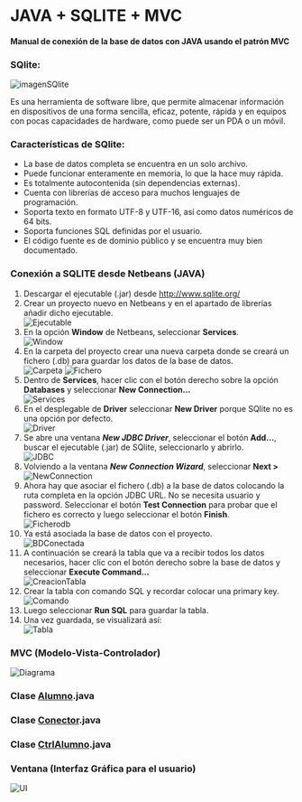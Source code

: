 # JAVA + SQLITE + MVC
#### Manual de conexión de la base de datos con JAVA usando el patrón MVC

### SQlite:
![imagenSQlite](https://github.com/acasella03/ManualBD/blob/master/imagenes/imagenSQlite.jpg)

Es una herramienta de software libre, que permite almacenar información en dispositivos de una forma sencilla, eficaz, potente, rápida y en equipos con pocas capacidades de hardware, como puede ser un PDA o un móvil.

### Características de SQlite:
* La base de datos completa se encuentra en un solo archivo.
* Puede funcionar enteramente en memoria, lo que la hace muy rápida.
* Es totalmente autocontenida (sin dependencias externas).
* Cuenta con librerías de acceso para muchos lenguajes de programación.
* Soporta texto en formato UTF-8 y UTF-16, así como datos numéricos de 64 bits.
* Soporta funciones SQL definidas por el usuario.
* El código fuente es de dominio público y se encuentra muy bien documentado.

### Conexión a SQLITE desde Netbeans (JAVA)
1. Descargar el ejecutable (.jar) desde http://www.sqlite.org/
2. Crear un proyecto nuevo en Netbeans y en el apartado de librerías añadir dicho ejecutable.<br>
![Ejecutable](https://github.com/acasella03/ManualBD/blob/master/imagenes/1.png)<br>
3. En la opción **Window** de Netbeans, seleccionar **Services**.<br>
![Window](https://github.com/acasella03/ManualBD/blob/master/imagenes/2.png)<br>
4. En la carpeta del proyecto crear una nueva carpeta donde se creará un fichero (.db) para guardar los datos de la base de datos.<br>
![Carpeta](https://github.com/acasella03/ManualBD/blob/master/imagenes/3.png)
![Fichero](https://github.com/acasella03/ManualBD/blob/master/imagenes/4.png)<br>
5. Dentro de **Services**, hacer clic con el botón derecho sobre la opción **Databases** y seleccionar **New Connection…**<br>
![Services](https://github.com/acasella03/ManualBD/blob/master/imagenes/5.png)<br>
6. En el desplegable de **Driver** seleccionar **New Driver** porque SQlite no es una opción por defecto.<br>
![Driver](https://github.com/acasella03/ManualBD/blob/master/imagenes/6.png)<br>
7. Se abre una ventana ***New JDBC Driver***, seleccionar el botón **Add…**, buscar el ejecutable (.jar) de SQlite, seleccionarlo y abrirlo.<br>
![JDBC](https://github.com/acasella03/ManualBD/blob/master/imagenes/7.png)<br>
8. Volviendo a la ventana ***New Connection Wizard***, seleccionar **Next >** <br>
![NewConnection](https://github.com/acasella03/ManualBD/blob/master/imagenes/8.png)<br>
9. Ahora hay que asociar el fichero (.db) a la base de datos colocando la ruta completa en la opción JDBC URL. No se necesita usuario y password.
   Seleccionar el botón **Test Connection** para probar que el fichero es correcto y luego seleccionar el botón **Finish**.<br>
![Ficherodb](https://github.com/acasella03/ManualBD/blob/master/imagenes/9.png)<br>
10. Ya está asociada la base de datos con el proyecto.<br>
![BDConectada](https://github.com/acasella03/ManualBD/blob/master/imagenes/10.png)<br>
11. A continuación se creará la tabla que va a recibir todos los datos necesarios, hacer clic con el botón derecho sobre la base de datos y seleccionar  **Execute Command…**<br>
![CreacionTabla](https://github.com/acasella03/ManualBD/blob/master/imagenes/11.png)<br>
12. Crear la tabla con comando SQL y recordar colocar una primary key.<br>
![Comando](https://github.com/acasella03/ManualBD/blob/master/imagenes/12.png)<br>
13. Luego seleccionar **Run SQL** para guardar la tabla.
14. Una vez guardada, se visualizará así:<br>
![Tabla](https://github.com/acasella03/ManualBD/blob/master/imagenes/13.png)

### MVC (Modelo-Vista-Controlador)
![Diagrama](https://github.com/acasella03/ManualBD/blob/master/imagenes/DiagramaFuncionamientoMVC.jpg)

### Clase [Alumno](https://github.com/acasella03/ManualBD/blob/master/src/manualbd/Modelo/Alumno.java).java
### Clase [Conector](https://github.com/acasella03/ManualBD/blob/master/src/manualbd/Modelo/Conector.java).java
### Clase [CtrlAlumno](https://github.com/acasella03/ManualBD/blob/master/src/manualbd/Controlador/CtrlAlumno.java).java
### Ventana (Interfaz Gráfica para el usuario)
![UI](https://github.com/acasella03/ManualBD/blob/master/imagenes/26.png)